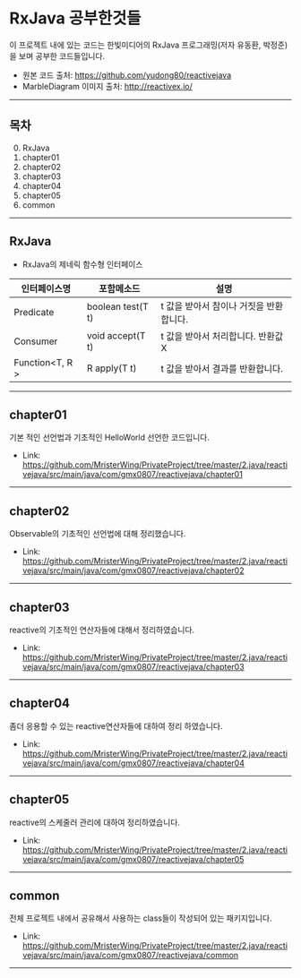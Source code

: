 RxJava 공부한것들  
==================
이 프로젝트 내에 있는 코드는 한빛미디어의 RxJava 프로그래밍(저자 유동환, 박정준)을 보며 공부한 코드들입니다.  
  
* 원본 코드 출처: https://github.com/yudong80/reactivejava
* MarbleDiagram 이미지 출처: http://reactivex.io/
  
---

목차
---
0. RxJava
1. chapter01
2. chapter02
3. chapter03
4. chapter04
5. chapter05
6. common

---
RxJava
---
* RxJava의 제네릭 함수형 인터페이스  

| 인터페이스명     | 포함메소드        | 설명                                    |
|------------------|-------------------|-----------------------------------------|
| Predicate<T >    | boolean test(T t) | t 값을 받아서 참이나 거짓을 반환합니다. |
| Consumer<T >     | void accept(T t)  | t 값을 받아서 처리합니다. 반환값 X      |
| Function<T,  R > | R apply(T t)      | t 값을 받아서 결과를 반환합니다.        |

---
chapter01
--------------
기본 적인 선언법과 기초적인 HelloWorld 선언한 코드입니다.

* Link: https://github.com/MristerWing/PrivateProject/tree/master/2.java/reactivejava/src/main/java/com/gmx0807/reactivejava/chapter01

---
chapter02
---
Observable의 기초적인 선언법에 대해 정리했습니다.

* Link: https://github.com/MristerWing/PrivateProject/tree/master/2.java/reactivejava/src/main/java/com/gmx0807/reactivejava/chapter02

---
chapter03
---
reactive의 기초적인 연산자들에 대해서 정리하였습니다.

* Link: https://github.com/MristerWing/PrivateProject/tree/master/2.java/reactivejava/src/main/java/com/gmx0807/reactivejava/chapter03

---
chapter04
---
좀더 응용할 수 있는 reactive연산자들에 대하여 정리 하였습니다.

* Link: https://github.com/MristerWing/PrivateProject/tree/master/2.java/reactivejava/src/main/java/com/gmx0807/reactivejava/chapter04

---
chapter05
---
reactive의 스케줄러 관리에 대하여 정리하였습니다.

* Link: https://github.com/MristerWing/PrivateProject/tree/master/2.java/reactivejava/src/main/java/com/gmx0807/reactivejava/chapter05

---
common
---
전체 프로젝트 내에서 공유해서 사용하는 class들이 작성되어 있는 패키지입니다.

* Link: https://github.com/MristerWing/PrivateProject/tree/master/2.java/reactivejava/src/main/java/com/gmx0807/reactivejava/common

---